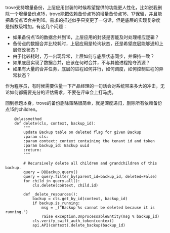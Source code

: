 trove支持增量备份，上层应用封装的时候希望提供的功能更人性化，比如说我删除一个增量备份点15，trove能把依赖备份点15的增量备份点16、17保留，并且能把备份点15合并到16。需求的描述似乎只变更了一句话，但是底层的实现复杂度是指数级增加。有这几个问题：
- 如果备份点15的数据合并到16，上层应用的封装是否能及时处理相应逻辑？
- 备份点的数据合并比较耗时，上层应用是轮询状态，还是希望底层能够通知上层修改状态？
- 由于比较耗时，万一出现异常，上层如何与底层状态同步，并保持一致？
- 如果底层实现了数据合并，应该在何时合并，不与其他进程抢夺资源？
- 如果有大量的合并任务，底层的进程如何并行，如何调度，如何控制进程的异常状态？

作为程序员，有时候需要估量一下产品经理的一句话会对系统带来多大的冲击，无论如何都需要充分的评估需求，不要在评审会上打马虎。

回到标题本身，trove的备份删除策略很简单，就是深度递归，删除所有依赖备份点15的children。
```
    @classmethod
    def delete(cls, context, backup_id):
        """
        update Backup table on deleted flag for given Backup
        :param cls:
        :param context: context containing the tenant id and token
        :param backup_id: Backup uuid
        :return:
        """

        # Recursively delete all children and grandchildren of this backup.
        query = DBBackup.query()
        query = query.filter_by(parent_id=backup_id, deleted=False)
        for child in query.all():
            cls.delete(context, child.id)

        def _delete_resources():
            backup = cls.get_by_id(context, backup_id)
            if backup.is_running:
                msg = _("Backup %s cannot be deleted because it is running.")
                raise exception.UnprocessableEntity(msg % backup_id)
            cls.verify_swift_auth_token(context)
            api.API(context).delete_backup(backup_id)
```
